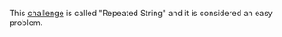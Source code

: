 This [challenge] is called "Repeated String" and it is considered an easy problem.

[challenge]: https://www.hackerrank.com/challenges/repeated-string/problem
